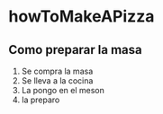 # howToMakeAPizza
## Como preparar la masa
1. Se compra la masa
2. Se lleva a la cocina
3. La pongo en el meson
4. la preparo